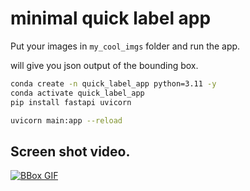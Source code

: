 # minimal quick label app

Put your images in 
`my_cool_imgs` folder and run the app.

will give you json output of the bounding box.


```bash
conda create -n quick_label_app python=3.11 -y
conda activate quick_label_app
pip install fastapi uvicorn

uvicorn main:app --reload
```

## Screen shot video.

[![BBox GIF](readme_imgs/bbox.gif)](readme_imgs/bbox.gif)


